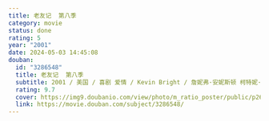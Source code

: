 ```yaml
---
title: 老友记  第八季
category: movie
status: done
rating: 5
year: "2001"
date: 2024-05-03 14:45:08
douban:
  id: "3286548"
  title: 老友记  第八季
  subtitle: 2001 / 美国 / 喜剧 爱情 / Kevin Bright / 詹妮弗·安妮斯顿 柯特妮·考克斯
  rating: 9.7
  cover: https://img9.doubanio.com/view/photo/m_ratio_poster/public/p2607457445.jpg
  link: https://movie.douban.com/subject/3286548/
---
```


